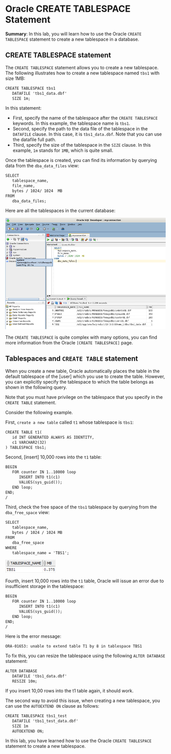 # Oracle CREATE TABLESPACE Statement

**Summary**: In this lab, you will learn how to use the Oracle `CREATE TABLESPACE` statement to create a new tablespace in a database.

CREATE TABLESPACE statement
---------------------------

The `CREATE TABLESPACE` statement allows you to create a new tablespace. The following illustrates how to create a new tablespace named `tbs1` with size 1MB:

```
CREATE TABLESPACE tbs1 
   DATAFILE 'tbs1_data.dbf' 
   SIZE 1m;
```


In this statement:

*   First, specify the name of the tablespace after the `CREATE TABLESPACE` keywords. In this example, the tablespace name is `tbs1`.
*   Second, specify the path to the data file of the tablespace in the `DATAFILE` clause. In this case, it is `tbs1_data.dbf`. Note that you can use the datafile full path.
*   Third, specify the size of the tablespace in the `SIZE` clause. In this example, `1m` stands for `1MB`, which is quite small.

Once the tablespace is created, you can find its information by querying data from the `dba_data_files` view:

```
SELECT 
   tablespace_name, 
   file_name, 
   bytes / 1024/ 1024  MB
FROM
   dba_data_files;

```


Here are all the tablespaces in the current database:

![create tablespace - query tablespaces](./images/create-tablespace-query-tablespaces.png)

The `CREATE TABLESPACE` is quite complex with many options, you can find more information from the Oracle `[CREATE TABLESPACE]` page.

Tablespaces and `CREATE TABLE` statement
----------------------------------------

When you create a new table, Oracle automatically places the table in the default tablespace of the [user] which you use to create the table. However, you can explicitly specify the tablespace to which the table belongs as shown in the following query.

Note that you must have privilege on the tablespace that you specify in the `CREATE TABLE` statement.

Consider the following example.

First, `create a new table` called `t1` whose tablespace is `tbs1`:

```
CREATE TABLE t1(
   id INT GENERATED ALWAYS AS IDENTITY, 
   c1 VARCHAR2(32)
) TABLESPACE tbs1;
```


Second, [insert] 10,000 rows into the `t1` table:

```
BEGIN
   FOR counter IN 1..10000 loop
      INSERT INTO t1(c1)
      VALUES(sys_guid());
   END loop;
END;
/

```


Third, check the free space of the `tbs1` tablespace by querying from the `dba_free_space` view:

```
SELECT 
   tablespace_name, 
   bytes / 1024 / 1024 MB
FROM 
   dba_free_space
WHERE 
   tablespace_name = 'TBS1';

```


![create tablespace - check free space](./images/create-tablespace-check-free-space.png)

Fourth, insert 10,000 rows into the `t1` table, Oracle will issue an error due to insufficient storage in the tablespace:

```
BEGIN
   FOR counter IN 1..10000 loop
      INSERT INTO t1(c1)
      VALUES(sys_guid());
   END loop;
END;
/
```


Here is the error message:

```
ORA-01653: unable to extend table T1 by 8 in tablespace TBS1
```


To fix this, you can resize the tablespace using the following `ALTER DATABASE` statement:

```
ALTER DATABASE
   DATAFILE 'tbs1_data.dbf' 
   RESIZE 10m;
```


If you insert 10,00 rows into the t1 table again, it should work.

The second way to avoid this issue, when creating a new tablespace, you can use the `AUTOEXTEND ON` clause as follows:

```
CREATE TABLESPACE tbs1_test
   DATAFILE 'tbs1_test_data.dbf'
   SIZE 1m
   AUTOEXTEND ON;
```


In this lab, you have learned how to use the Oracle `CREATE TABLESPACE` statement to create a new tablespace.

